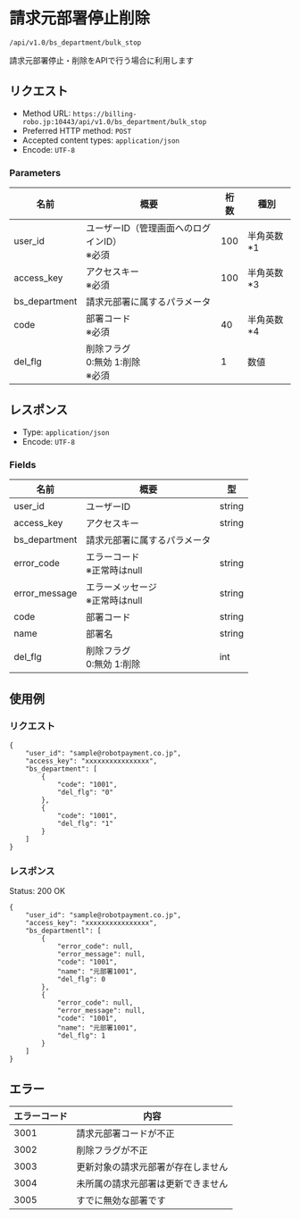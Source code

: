 # 請求元部署停止削除

`/api/v1.0/bs_department/bulk_stop`

請求元部署停止・削除をAPIで行う場合に利用します

## リクエスト
- Method URL: `https://billing-robo.jp:10443/api/v1.0/bs_department/bulk_stop`
- Preferred HTTP method: `POST`
- Accepted content types: `application/json`
- Encode: `UTF-8`

### Parameters

| 名前          | 概要                                            | 桁数 | 種別       |
| ------------- | ----------------------------------------------- | ---- | ---------- |
| user_id       | ユーザーID（管理画面へのログインID） <br> ※必須 | 100  | 半角英数*1 |
| access_key    | アクセスキー <br> ※必須                         | 100  | 半角英数*3 |
| bs_department | 請求元部署に属するパラメータ                    |      |            |
| code          | 部署コード <br> ※必須                           | 40   | 半角英数*4 |
| del_flg       | 削除フラグ <br> 0:無効 1:削除 <br> ※必須        | 1    | 数値       |


## レスポンス

- Type: `application/json`
- Encode: `UTF-8`

### Fields

| 名前          | 概要                                | 型     |
| ------------- | ----------------------------------- | ------ |
| user_id       | ユーザーID                          | string |
| access_key    | アクセスキー                        | string |
| bs_department | 請求元部署に属するパラメータ        |        |
| error_code    | エラーコード <br> ※正常時はnull     | string |
| error_message | エラーメッセージ <br> ※正常時はnull | string |
| code          | 部署コード                          | string |
| name          | 部署名                              | string |
| del_flg       | 削除フラグ <br> 0:無効 1:削除       | int    |


## 使用例

### リクエスト

```
{
    "user_id": "sample@robotpayment.co.jp",
    "access_key": "xxxxxxxxxxxxxxxx",
    "bs_department": [
        {
            "code": "1001",
            "del_flg": "0"
        },
        {
            "code": "1001",
            "del_flg": "1"
        }
    ]
}
```

### レスポンス

Status: 200 OK

```
{
    "user_id": "sample@robotpayment.co.jp",
    "access_key": "xxxxxxxxxxxxxxxx",
    "bs_departmentl": [
        {
            "error_code": null,
            "error_message": null,
            "code": "1001",
            "name": "元部署1001",
            "del_flg": 0
        },
        {
            "error_code": null,
            "error_message": null,
            "code": "1001",
            "name": "元部署1001",
            "del_flg": 1
        }
    ]
}
```

## エラー

| エラーコード | 内容                               |
| ------------ | ---------------------------------- |
| 3001         | 請求元部署コードが不正             |
| 3002         | 削除フラグが不正                   |
| 3003         | 更新対象の請求元部署が存在しません |
| 3004         | 未所属の請求元部署は更新できません |
| 3005         | すでに無効な部署です               |

